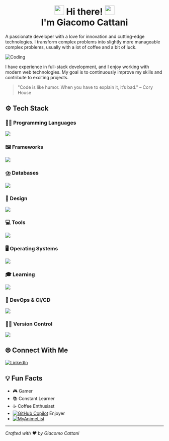 <h1 align="center">
  <img src="https://media.giphy.com/media/hvRJCLFzcasrR4ia7z/giphy.gif" width="30px"/> Hi there! <img src="https://media.giphy.com/media/hvRJCLFzcasrR4ia7z/giphy.gif" width="30px"/><br> I'm Giacomo Cattani
</h1>

A passionate developer with a love for innovation and cutting-edge technologies. I transform complex problems into slightly more manageable complex problems, usually with a lot of coffee and a bit of luck.

![Coding](https://media.giphy.com/media/13HgwGsXF0aiGY/giphy.gif)

I have experience in full-stack development, and I enjoy working with modern web technologies. My goal is to continuously improve my skills and contribute to exciting projects.

> "Code is like humor. When you have to explain it, it’s bad." – Cory House

## ⚙️ Tech Stack

### 🧑‍💻 Programming Languages
<span align="center">
  <img src="https://skillicons.dev/icons?i=c,cpp,css,dart,flutter,html,js,ts,php,python" />
</span>

### 🖼️ Frameworks
<span align="center">
  <img src="https://skillicons.dev/icons?i=react,vue,nodejs,express,laravel,vite" />
</span>

### ⛈️ Databases
<span align="center">
  <img src="https://skillicons.dev/icons?i=mongodb,mysql" />
</span>

### 🎨 Design
<span align="center">
  <img src="https://skillicons.dev/icons?i=figma,photoshop" />
</span>

### 💻 Tools
<span align="center">
  <img src="https://skillicons.dev/icons?i=vscode,visualstudio,idea" />
</span>

### 🖥️ Operating Systems
<span align="center">
  <img src="https://skillicons.dev/icons?i=windows,androidstudio" />
</span>

### 🎓 Learning
<span align="center">
  <img src="https://skillicons.dev/icons?i=angular,unreal,unity" />
</span>

### 🔧 DevOps & CI/CD
<span align="center">
  <img src="https://skillicons.dev/icons?i=githubactions,docker,aws,azure&perline=2" />
</span>

### 🧑‍💻 Version Control
<span align="center">
  <img src="https://skillicons.dev/icons?i=git,github" />
</span>

## 🌐 Connect With Me
[![LinkedIn](https://skillicons.dev/icons?i=linkedin)](https://www.linkedin.com/in/giacomo-cattani-b23bb6242)

## 💡 Fun Facts
- 🎮 Gamer
- 📚 Constant Learner
- ☕ Coffee Enthusiast
- [![GitHub Copilot](https://img.shields.io/badge/GitHub%20Copilot-000?logo=githubcopilot&logoColor=fff)]() Enjoyer
- [![MyAnimeList](https://img.shields.io/badge/MyAnimeList-2E51A2?logo=myanimelist&logoColor=fff)](http://myanimelist.net/profile/Clover69)

---
*Crafted with ❤️ by Giacomo Cattani*
